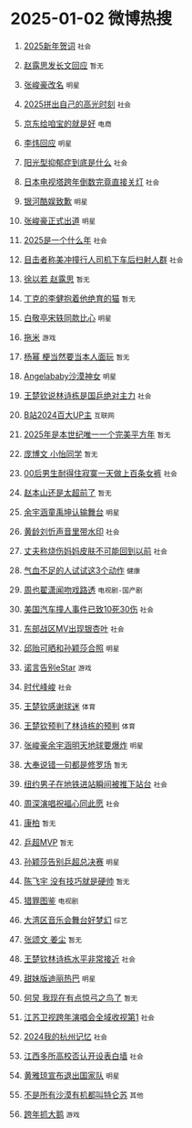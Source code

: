 # 2025-01-02 微博热搜 
1. [2025新年贺词](https://m.weibo.cn/search?containerid=100103type%3D1%26t%3D10%26q%3D%232025%E6%96%B0%E5%B9%B4%E8%B4%BA%E8%AF%8D%23&stream_entry_id=51&isnewpage=1&extparam=seat%3D1%26dgr%3D0%26pos%3D0%26cate%3D10103%26filter_type%3Drealtimehot%26stream_entry_id%3D51%26c_type%3D51%26q%3D%25232025%25E6%2596%25B0%25E5%25B9%25B4%25E8%25B4%25BA%25E8%25AF%258D%2523%26display_time%3D1735748684%26pre_seqid%3D1735748684882950277938) `社会` 

2. [赵露思发长文回应](https://m.weibo.cn/search?containerid=100103type%3D1%26t%3D10%26q%3D%E8%B5%B5%E9%9C%B2%E6%80%9D%E5%8F%91%E9%95%BF%E6%96%87%E5%9B%9E%E5%BA%94&stream_entry_id=31&isnewpage=1&extparam=seat%3D1%26dgr%3D0%26realpos%3D1%26filter_type%3Drealtimehot%26c_type%3D31%26cate%3D5001%26lcate%3D5001%26flag%3D16%26pos%3D0%26stream_entry_id%3D31%26band_rank%3D1%26q%3D%25E8%25B5%25B5%25E9%259C%25B2%25E6%2580%259D%25E5%258F%2591%25E9%2595%25BF%25E6%2596%2587%25E5%259B%259E%25E5%25BA%2594%26display_time%3D1735748684%26pre_seqid%3D1735748684882950277938) `暂无` 

3. [张峻豪改名](https://m.weibo.cn/search?containerid=100103type%3D1%26t%3D10%26q%3D%23%E5%BC%A0%E5%B3%BB%E8%B1%AA%E6%94%B9%E5%90%8D%23&stream_entry_id=31&isnewpage=1&extparam=seat%3D1%26dgr%3D0%26realpos%3D2%26filter_type%3Drealtimehot%26c_type%3D31%26cate%3D5001%26lcate%3D5001%26flag%3D1%26pos%3D1%26stream_entry_id%3D31%26band_rank%3D2%26q%3D%2523%25E5%25BC%25A0%25E5%25B3%25BB%25E8%25B1%25AA%25E6%2594%25B9%25E5%2590%258D%2523%26display_time%3D1735748684%26pre_seqid%3D1735748684882950277938) `明星` 

4. [2025拼出自己的高光时刻](https://m.weibo.cn/search?containerid=100103type%3D1%26t%3D10%26q%3D%232025%E6%8B%BC%E5%87%BA%E8%87%AA%E5%B7%B1%E7%9A%84%E9%AB%98%E5%85%89%E6%97%B6%E5%88%BB%23&stream_entry_id=31&isnewpage=1&extparam=seat%3D1%26dgr%3D0%26realpos%3D3%26filter_type%3Drealtimehot%26c_type%3D31%26cate%3D5001%26lcate%3D5001%26flag%3D0%26pos%3D2%26stream_entry_id%3D31%26band_rank%3D3%26q%3D%25232025%25E6%258B%25BC%25E5%2587%25BA%25E8%2587%25AA%25E5%25B7%25B1%25E7%259A%2584%25E9%25AB%2598%25E5%2585%2589%25E6%2597%25B6%25E5%2588%25BB%2523%26display_time%3D1735748684%26pre_seqid%3D1735748684882950277938) `社会` 

5. [京东给咱宝的就是好](https://m.weibo.cn/search?containerid=100103type%3D1%26t%3D10%26q%3D%23%E4%BA%AC%E4%B8%9C%E7%BB%99%E5%92%B1%E5%AE%9D%E7%9A%84%E5%B0%B1%E6%98%AF%E5%A5%BD%23&stream_entry_id=31&isnewpage=1&extparam=seat%3D1%26band_rank%3D4%26filter_type%3Drealtimehot%26c_type%3D31%26is_ad_pos%3D1%26lcate%3D5001%26cate%3D5001%26topic_ad%3D1%26adid%3D271435%26pos%3D3%26stream_entry_id%3D31%26dgr%3D0%26q%3D%2523%25E4%25BA%25AC%25E4%25B8%259C%25E7%25BB%2599%25E5%2592%25B1%25E5%25AE%259D%25E7%259A%2584%25E5%25B0%25B1%25E6%2598%25AF%25E5%25A5%25BD%2523%26display_time%3D1735748684%26pre_seqid%3D1735748684882950277938) `电商` 

6. [李炜回应](https://m.weibo.cn/search?containerid=100103type%3D1%26t%3D10%26q%3D%23%E6%9D%8E%E7%82%9C%E5%9B%9E%E5%BA%94%23&stream_entry_id=31&isnewpage=1&extparam=seat%3D1%26dgr%3D0%26realpos%3D4%26filter_type%3Drealtimehot%26c_type%3D31%26cate%3D5001%26lcate%3D5001%26flag%3D1%26pos%3D4%26stream_entry_id%3D31%26band_rank%3D4%26q%3D%2523%25E6%259D%258E%25E7%2582%259C%25E5%259B%259E%25E5%25BA%2594%2523%26display_time%3D1735748684%26pre_seqid%3D1735748684882950277938) `明星` 

7. [阳光型抑郁症到底是什么](https://m.weibo.cn/search?containerid=100103type%3D1%26t%3D10%26q%3D%23%E9%98%B3%E5%85%89%E5%9E%8B%E6%8A%91%E9%83%81%E7%97%87%E5%88%B0%E5%BA%95%E6%98%AF%E4%BB%80%E4%B9%88%23&stream_entry_id=31&isnewpage=1&extparam=seat%3D1%26dgr%3D0%26realpos%3D5%26filter_type%3Drealtimehot%26c_type%3D31%26cate%3D5001%26lcate%3D5001%26flag%3D1%26pos%3D5%26stream_entry_id%3D31%26band_rank%3D5%26q%3D%2523%25E9%2598%25B3%25E5%2585%2589%25E5%259E%258B%25E6%258A%2591%25E9%2583%2581%25E7%2597%2587%25E5%2588%25B0%25E5%25BA%2595%25E6%2598%25AF%25E4%25BB%2580%25E4%25B9%2588%2523%26display_time%3D1735748684%26pre_seqid%3D1735748684882950277938) `社会` 

8. [日本电视塔跨年倒数完竟直接关灯](https://m.weibo.cn/search?containerid=100103type%3D1%26t%3D10%26q%3D%23%E6%97%A5%E6%9C%AC%E7%94%B5%E8%A7%86%E5%A1%94%E8%B7%A8%E5%B9%B4%E5%80%92%E6%95%B0%E5%AE%8C%E7%AB%9F%E7%9B%B4%E6%8E%A5%E5%85%B3%E7%81%AF%23&stream_entry_id=31&isnewpage=1&extparam=seat%3D1%26dgr%3D0%26realpos%3D6%26filter_type%3Drealtimehot%26c_type%3D31%26cate%3D5001%26lcate%3D5001%26flag%3D0%26pos%3D6%26stream_entry_id%3D31%26band_rank%3D6%26q%3D%2523%25E6%2597%25A5%25E6%259C%25AC%25E7%2594%25B5%25E8%25A7%2586%25E5%25A1%2594%25E8%25B7%25A8%25E5%25B9%25B4%25E5%2580%2592%25E6%2595%25B0%25E5%25AE%258C%25E7%25AB%259F%25E7%259B%25B4%25E6%258E%25A5%25E5%2585%25B3%25E7%2581%25AF%2523%26display_time%3D1735748684%26pre_seqid%3D1735748684882950277938) `社会` 

9. [银河酷娱致歉](https://m.weibo.cn/search?containerid=100103type%3D1%26t%3D10%26q%3D%23%E9%93%B6%E6%B2%B3%E9%85%B7%E5%A8%B1%E8%87%B4%E6%AD%89%23&stream_entry_id=31&isnewpage=1&extparam=seat%3D1%26dgr%3D0%26realpos%3D7%26filter_type%3Drealtimehot%26c_type%3D31%26cate%3D5001%26lcate%3D5001%26flag%3D16%26pos%3D7%26stream_entry_id%3D31%26band_rank%3D7%26q%3D%2523%25E9%2593%25B6%25E6%25B2%25B3%25E9%2585%25B7%25E5%25A8%25B1%25E8%2587%25B4%25E6%25AD%2589%2523%26display_time%3D1735748684%26pre_seqid%3D1735748684882950277938) `明星` 

10. [张峻豪正式出道](https://m.weibo.cn/search?containerid=100103type%3D1%26t%3D10%26q%3D%23%E5%BC%A0%E5%B3%BB%E8%B1%AA%E6%AD%A3%E5%BC%8F%E5%87%BA%E9%81%93%23&stream_entry_id=31&isnewpage=1&extparam=seat%3D1%26dgr%3D0%26realpos%3D8%26filter_type%3Drealtimehot%26c_type%3D31%26cate%3D5001%26lcate%3D5001%26flag%3D2%26pos%3D8%26stream_entry_id%3D31%26band_rank%3D8%26q%3D%2523%25E5%25BC%25A0%25E5%25B3%25BB%25E8%25B1%25AA%25E6%25AD%25A3%25E5%25BC%258F%25E5%2587%25BA%25E9%2581%2593%2523%26display_time%3D1735748684%26pre_seqid%3D1735748684882950277938) `明星` 

11. [2025是一个什么年](https://m.weibo.cn/search?containerid=100103type%3D1%26t%3D10%26q%3D%232025%E6%98%AF%E4%B8%80%E4%B8%AA%E4%BB%80%E4%B9%88%E5%B9%B4%23&stream_entry_id=31&isnewpage=1&extparam=seat%3D1%26dgr%3D0%26realpos%3D9%26filter_type%3Drealtimehot%26c_type%3D31%26cate%3D5001%26lcate%3D5001%26flag%3D0%26pos%3D9%26stream_entry_id%3D31%26band_rank%3D9%26q%3D%25232025%25E6%2598%25AF%25E4%25B8%2580%25E4%25B8%25AA%25E4%25BB%2580%25E4%25B9%2588%25E5%25B9%25B4%2523%26display_time%3D1735748684%26pre_seqid%3D1735748684882950277938) `社会` 

12. [目击者称美冲撞行人司机下车后扫射人群](https://m.weibo.cn/search?containerid=100103type%3D1%26t%3D10%26q%3D%23%E7%9B%AE%E5%87%BB%E8%80%85%E7%A7%B0%E7%BE%8E%E5%86%B2%E6%92%9E%E8%A1%8C%E4%BA%BA%E5%8F%B8%E6%9C%BA%E4%B8%8B%E8%BD%A6%E5%90%8E%E6%89%AB%E5%B0%84%E4%BA%BA%E7%BE%A4%23&stream_entry_id=31&isnewpage=1&extparam=seat%3D1%26dgr%3D0%26realpos%3D10%26filter_type%3Drealtimehot%26c_type%3D31%26cate%3D5001%26lcate%3D5001%26flag%3D1%26pos%3D10%26stream_entry_id%3D31%26band_rank%3D10%26q%3D%2523%25E7%259B%25AE%25E5%2587%25BB%25E8%2580%2585%25E7%25A7%25B0%25E7%25BE%258E%25E5%2586%25B2%25E6%2592%259E%25E8%25A1%258C%25E4%25BA%25BA%25E5%258F%25B8%25E6%259C%25BA%25E4%25B8%258B%25E8%25BD%25A6%25E5%2590%258E%25E6%2589%25AB%25E5%25B0%2584%25E4%25BA%25BA%25E7%25BE%25A4%2523%26display_time%3D1735748684%26pre_seqid%3D1735748684882950277938) `社会` 

13. [徐以若 赵露思](https://m.weibo.cn/search?containerid=100103type%3D1%26t%3D10%26q%3D%E5%BE%90%E4%BB%A5%E8%8B%A5+%E8%B5%B5%E9%9C%B2%E6%80%9D&stream_entry_id=31&isnewpage=1&extparam=seat%3D1%26dgr%3D0%26realpos%3D11%26filter_type%3Drealtimehot%26c_type%3D31%26cate%3D5001%26lcate%3D5001%26flag%3D1%26pos%3D11%26stream_entry_id%3D31%26band_rank%3D11%26q%3D%25E5%25BE%2590%25E4%25BB%25A5%25E8%258B%25A5%2520%25E8%25B5%25B5%25E9%259C%25B2%25E6%2580%259D%26display_time%3D1735748684%26pre_seqid%3D1735748684882950277938) `暂无` 

14. [丁克的李健抱着他绝育的猫](https://m.weibo.cn/search?containerid=100103type%3D1%26t%3D10%26q%3D%E4%B8%81%E5%85%8B%E7%9A%84%E6%9D%8E%E5%81%A5%E6%8A%B1%E7%9D%80%E4%BB%96%E7%BB%9D%E8%82%B2%E7%9A%84%E7%8C%AB&stream_entry_id=31&isnewpage=1&extparam=seat%3D1%26dgr%3D0%26realpos%3D12%26filter_type%3Drealtimehot%26c_type%3D31%26cate%3D5001%26lcate%3D5001%26flag%3D1%26pos%3D12%26stream_entry_id%3D31%26band_rank%3D12%26q%3D%25E4%25B8%2581%25E5%2585%258B%25E7%259A%2584%25E6%259D%258E%25E5%2581%25A5%25E6%258A%25B1%25E7%259D%2580%25E4%25BB%2596%25E7%25BB%259D%25E8%2582%25B2%25E7%259A%2584%25E7%258C%25AB%26display_time%3D1735748684%26pre_seqid%3D1735748684882950277938) `暂无` 

15. [白敬亭宋轶同款比心](https://m.weibo.cn/search?containerid=100103type%3D1%26t%3D10%26q%3D%23%E7%99%BD%E6%95%AC%E4%BA%AD%E5%AE%8B%E8%BD%B6%E5%90%8C%E6%AC%BE%E6%AF%94%E5%BF%83%23&stream_entry_id=31&isnewpage=1&extparam=seat%3D1%26dgr%3D0%26realpos%3D13%26filter_type%3Drealtimehot%26c_type%3D31%26cate%3D5001%26lcate%3D5001%26flag%3D0%26pos%3D13%26stream_entry_id%3D31%26band_rank%3D13%26q%3D%2523%25E7%2599%25BD%25E6%2595%25AC%25E4%25BA%25AD%25E5%25AE%258B%25E8%25BD%25B6%25E5%2590%258C%25E6%25AC%25BE%25E6%25AF%2594%25E5%25BF%2583%2523%26display_time%3D1735748684%26pre_seqid%3D1735748684882950277938) `明星` 

16. [拖米](https://m.weibo.cn/search?containerid=100103type%3D1%26t%3D10%26q%3D%E6%8B%96%E7%B1%B3&stream_entry_id=31&isnewpage=1&extparam=seat%3D1%26dgr%3D0%26realpos%3D14%26filter_type%3Drealtimehot%26c_type%3D31%26cate%3D5001%26lcate%3D5001%26flag%3D1%26pos%3D14%26stream_entry_id%3D31%26band_rank%3D14%26q%3D%25E6%258B%2596%25E7%25B1%25B3%26display_time%3D1735748684%26pre_seqid%3D1735748684882950277938) `游戏` 

17. [杨幂 梗当然要当本人面玩](https://m.weibo.cn/search?containerid=100103type%3D1%26t%3D10%26q%3D%E6%9D%A8%E5%B9%82+%E6%A2%97%E5%BD%93%E7%84%B6%E8%A6%81%E5%BD%93%E6%9C%AC%E4%BA%BA%E9%9D%A2%E7%8E%A9&stream_entry_id=31&isnewpage=1&extparam=seat%3D1%26dgr%3D0%26realpos%3D15%26filter_type%3Drealtimehot%26c_type%3D31%26cate%3D5001%26lcate%3D5001%26flag%3D0%26pos%3D15%26stream_entry_id%3D31%26band_rank%3D15%26q%3D%25E6%259D%25A8%25E5%25B9%2582%2520%25E6%25A2%2597%25E5%25BD%2593%25E7%2584%25B6%25E8%25A6%2581%25E5%25BD%2593%25E6%259C%25AC%25E4%25BA%25BA%25E9%259D%25A2%25E7%258E%25A9%26display_time%3D1735748684%26pre_seqid%3D1735748684882950277938) `暂无` 

18. [Angelababy沙漠神女](https://m.weibo.cn/search?containerid=100103type%3D1%26t%3D10%26q%3D%23Angelababy%E6%B2%99%E6%BC%A0%E7%A5%9E%E5%A5%B3%23&stream_entry_id=31&isnewpage=1&extparam=seat%3D1%26dgr%3D0%26realpos%3D16%26filter_type%3Drealtimehot%26c_type%3D31%26cate%3D5001%26lcate%3D5001%26flag%3D0%26pos%3D16%26stream_entry_id%3D31%26band_rank%3D16%26q%3D%2523Angelababy%25E6%25B2%2599%25E6%25BC%25A0%25E7%25A5%259E%25E5%25A5%25B3%2523%26display_time%3D1735748684%26pre_seqid%3D1735748684882950277938) `明星` 

19. [王楚钦说林诗栋是国乒绝对主力](https://m.weibo.cn/search?containerid=100103type%3D1%26t%3D10%26q%3D%23%E7%8E%8B%E6%A5%9A%E9%92%A6%E8%AF%B4%E6%9E%97%E8%AF%97%E6%A0%8B%E6%98%AF%E5%9B%BD%E4%B9%92%E7%BB%9D%E5%AF%B9%E4%B8%BB%E5%8A%9B%23&stream_entry_id=31&isnewpage=1&extparam=seat%3D1%26dgr%3D0%26realpos%3D17%26filter_type%3Drealtimehot%26c_type%3D31%26cate%3D5001%26lcate%3D5001%26flag%3D1%26pos%3D17%26stream_entry_id%3D31%26band_rank%3D17%26q%3D%2523%25E7%258E%258B%25E6%25A5%259A%25E9%2592%25A6%25E8%25AF%25B4%25E6%259E%2597%25E8%25AF%2597%25E6%25A0%258B%25E6%2598%25AF%25E5%259B%25BD%25E4%25B9%2592%25E7%25BB%259D%25E5%25AF%25B9%25E4%25B8%25BB%25E5%258A%259B%2523%26display_time%3D1735748684%26pre_seqid%3D1735748684882950277938) `社会` 

20. [B站2024百大UP主](https://m.weibo.cn/search?containerid=100103type%3D1%26t%3D10%26q%3D%23B%E7%AB%992024%E7%99%BE%E5%A4%A7UP%E4%B8%BB%23&stream_entry_id=31&isnewpage=1&extparam=seat%3D1%26dgr%3D0%26realpos%3D18%26filter_type%3Drealtimehot%26c_type%3D31%26cate%3D5001%26lcate%3D5001%26flag%3D0%26pos%3D18%26stream_entry_id%3D31%26band_rank%3D18%26q%3D%2523B%25E7%25AB%25992024%25E7%2599%25BE%25E5%25A4%25A7UP%25E4%25B8%25BB%2523%26display_time%3D1735748684%26pre_seqid%3D1735748684882950277938) `互联网` 

21. [2025年是本世纪唯一一个完美平方年](https://m.weibo.cn/search?containerid=100103type%3D1%26t%3D10%26q%3D2025%E5%B9%B4%E6%98%AF%E6%9C%AC%E4%B8%96%E7%BA%AA%E5%94%AF%E4%B8%80%E4%B8%80%E4%B8%AA%E5%AE%8C%E7%BE%8E%E5%B9%B3%E6%96%B9%E5%B9%B4&stream_entry_id=31&isnewpage=1&extparam=seat%3D1%26dgr%3D0%26realpos%3D19%26filter_type%3Drealtimehot%26c_type%3D31%26cate%3D5001%26lcate%3D5001%26flag%3D0%26pos%3D19%26stream_entry_id%3D31%26band_rank%3D19%26q%3D2025%25E5%25B9%25B4%25E6%2598%25AF%25E6%259C%25AC%25E4%25B8%2596%25E7%25BA%25AA%25E5%2594%25AF%25E4%25B8%2580%25E4%25B8%2580%25E4%25B8%25AA%25E5%25AE%258C%25E7%25BE%258E%25E5%25B9%25B3%25E6%2596%25B9%25E5%25B9%25B4%26display_time%3D1735748684%26pre_seqid%3D1735748684882950277938) `暂无` 

22. [庞博文 小怡同学](https://m.weibo.cn/search?containerid=100103type%3D1%26t%3D10%26q%3D%E5%BA%9E%E5%8D%9A%E6%96%87+%E5%B0%8F%E6%80%A1%E5%90%8C%E5%AD%A6&stream_entry_id=31&isnewpage=1&extparam=seat%3D1%26dgr%3D0%26realpos%3D20%26filter_type%3Drealtimehot%26c_type%3D31%26cate%3D5001%26lcate%3D5001%26flag%3D0%26pos%3D20%26stream_entry_id%3D31%26band_rank%3D20%26q%3D%25E5%25BA%259E%25E5%258D%259A%25E6%2596%2587%2520%25E5%25B0%258F%25E6%2580%25A1%25E5%2590%258C%25E5%25AD%25A6%26display_time%3D1735748684%26pre_seqid%3D1735748684882950277938) `暂无` 

23. [00后男生耐得住寂寞一天做上百条女裤](https://m.weibo.cn/search?containerid=100103type%3D1%26t%3D10%26q%3D%2300%E5%90%8E%E7%94%B7%E7%94%9F%E8%80%90%E5%BE%97%E4%BD%8F%E5%AF%82%E5%AF%9E%E4%B8%80%E5%A4%A9%E5%81%9A%E4%B8%8A%E7%99%BE%E6%9D%A1%E5%A5%B3%E8%A3%A4%23&stream_entry_id=31&isnewpage=1&extparam=seat%3D1%26dgr%3D0%26realpos%3D21%26filter_type%3Drealtimehot%26c_type%3D31%26cate%3D5001%26lcate%3D5001%26flag%3D0%26pos%3D21%26stream_entry_id%3D31%26band_rank%3D21%26q%3D%252300%25E5%2590%258E%25E7%2594%25B7%25E7%2594%259F%25E8%2580%2590%25E5%25BE%2597%25E4%25BD%258F%25E5%25AF%2582%25E5%25AF%259E%25E4%25B8%2580%25E5%25A4%25A9%25E5%2581%259A%25E4%25B8%258A%25E7%2599%25BE%25E6%259D%25A1%25E5%25A5%25B3%25E8%25A3%25A4%2523%26display_time%3D1735748684%26pre_seqid%3D1735748684882950277938) `社会` 

24. [赵本山还是太超前了](https://m.weibo.cn/search?containerid=100103type%3D1%26t%3D10%26q%3D%E8%B5%B5%E6%9C%AC%E5%B1%B1%E8%BF%98%E6%98%AF%E5%A4%AA%E8%B6%85%E5%89%8D%E4%BA%86&stream_entry_id=31&isnewpage=1&extparam=seat%3D1%26dgr%3D0%26realpos%3D22%26filter_type%3Drealtimehot%26c_type%3D31%26cate%3D5001%26lcate%3D5001%26flag%3D0%26pos%3D22%26stream_entry_id%3D31%26band_rank%3D22%26q%3D%25E8%25B5%25B5%25E6%259C%25AC%25E5%25B1%25B1%25E8%25BF%2598%25E6%2598%25AF%25E5%25A4%25AA%25E8%25B6%2585%25E5%2589%258D%25E4%25BA%2586%26display_time%3D1735748684%26pre_seqid%3D1735748684882950277938) `暂无` 

25. [余宇涵童禹坤认输舞台](https://m.weibo.cn/search?containerid=100103type%3D1%26t%3D10%26q%3D%23%E4%BD%99%E5%AE%87%E6%B6%B5%E7%AB%A5%E7%A6%B9%E5%9D%A4%E8%AE%A4%E8%BE%93%E8%88%9E%E5%8F%B0%23&stream_entry_id=31&isnewpage=1&extparam=seat%3D1%26dgr%3D0%26realpos%3D23%26filter_type%3Drealtimehot%26c_type%3D31%26cate%3D5001%26lcate%3D5001%26flag%3D1%26pos%3D23%26stream_entry_id%3D31%26band_rank%3D23%26q%3D%2523%25E4%25BD%2599%25E5%25AE%2587%25E6%25B6%25B5%25E7%25AB%25A5%25E7%25A6%25B9%25E5%259D%25A4%25E8%25AE%25A4%25E8%25BE%2593%25E8%2588%259E%25E5%258F%25B0%2523%26display_time%3D1735748684%26pre_seqid%3D1735748684882950277938) `明星` 

26. [黄龄刘忻声音里带水印](https://m.weibo.cn/search?containerid=100103type%3D1%26t%3D10%26q%3D%23%E9%BB%84%E9%BE%84%E5%88%98%E5%BF%BB%E5%A3%B0%E9%9F%B3%E9%87%8C%E5%B8%A6%E6%B0%B4%E5%8D%B0%23&stream_entry_id=31&isnewpage=1&extparam=seat%3D1%26dgr%3D0%26realpos%3D24%26filter_type%3Drealtimehot%26c_type%3D31%26cate%3D5001%26lcate%3D5001%26flag%3D1%26pos%3D24%26stream_entry_id%3D31%26band_rank%3D24%26q%3D%2523%25E9%25BB%2584%25E9%25BE%2584%25E5%2588%2598%25E5%25BF%25BB%25E5%25A3%25B0%25E9%259F%25B3%25E9%2587%258C%25E5%25B8%25A6%25E6%25B0%25B4%25E5%258D%25B0%2523%26display_time%3D1735748684%26pre_seqid%3D1735748684882950277938) `社会` 

27. [丈夫称烧伤妈妈皮肤不可能回到以前](https://m.weibo.cn/search?containerid=100103type%3D1%26t%3D10%26q%3D%23%E4%B8%88%E5%A4%AB%E7%A7%B0%E7%83%A7%E4%BC%A4%E5%A6%88%E5%A6%88%E7%9A%AE%E8%82%A4%E4%B8%8D%E5%8F%AF%E8%83%BD%E5%9B%9E%E5%88%B0%E4%BB%A5%E5%89%8D%23&stream_entry_id=31&isnewpage=1&extparam=seat%3D1%26dgr%3D0%26realpos%3D25%26filter_type%3Drealtimehot%26c_type%3D31%26cate%3D5001%26lcate%3D5001%26flag%3D1%26pos%3D25%26stream_entry_id%3D31%26band_rank%3D25%26q%3D%2523%25E4%25B8%2588%25E5%25A4%25AB%25E7%25A7%25B0%25E7%2583%25A7%25E4%25BC%25A4%25E5%25A6%2588%25E5%25A6%2588%25E7%259A%25AE%25E8%2582%25A4%25E4%25B8%258D%25E5%258F%25AF%25E8%2583%25BD%25E5%259B%259E%25E5%2588%25B0%25E4%25BB%25A5%25E5%2589%258D%2523%26display_time%3D1735748684%26pre_seqid%3D1735748684882950277938) `社会` 

28. [气血不足的人试试这3个动作](https://m.weibo.cn/search?containerid=100103type%3D1%26t%3D10%26q%3D%23%E6%B0%94%E8%A1%80%E4%B8%8D%E8%B6%B3%E7%9A%84%E4%BA%BA%E8%AF%95%E8%AF%95%E8%BF%993%E4%B8%AA%E5%8A%A8%E4%BD%9C%23&stream_entry_id=31&isnewpage=1&extparam=seat%3D1%26dgr%3D0%26realpos%3D26%26filter_type%3Drealtimehot%26c_type%3D31%26cate%3D5001%26lcate%3D5001%26flag%3D0%26pos%3D26%26stream_entry_id%3D31%26band_rank%3D26%26q%3D%2523%25E6%25B0%2594%25E8%25A1%2580%25E4%25B8%258D%25E8%25B6%25B3%25E7%259A%2584%25E4%25BA%25BA%25E8%25AF%2595%25E8%25AF%2595%25E8%25BF%25993%25E4%25B8%25AA%25E5%258A%25A8%25E4%25BD%259C%2523%26display_time%3D1735748684%26pre_seqid%3D1735748684882950277938) `健康` 

29. [周也翟潇闻吻戏路透](https://m.weibo.cn/search?containerid=100103type%3D1%26t%3D10%26q%3D%E5%91%A8%E4%B9%9F%E7%BF%9F%E6%BD%87%E9%97%BB%E5%90%BB%E6%88%8F%E8%B7%AF%E9%80%8F&stream_entry_id=31&isnewpage=1&extparam=seat%3D1%26dgr%3D0%26realpos%3D27%26filter_type%3Drealtimehot%26c_type%3D31%26cate%3D5001%26lcate%3D5001%26flag%3D0%26pos%3D27%26stream_entry_id%3D31%26band_rank%3D27%26q%3D%25E5%2591%25A8%25E4%25B9%259F%25E7%25BF%259F%25E6%25BD%2587%25E9%2597%25BB%25E5%2590%25BB%25E6%2588%258F%25E8%25B7%25AF%25E9%2580%258F%26display_time%3D1735748684%26pre_seqid%3D1735748684882950277938) `电视剧-国产剧` 

30. [美国汽车撞人事件已致10死30伤](https://m.weibo.cn/search?containerid=100103type%3D1%26t%3D10%26q%3D%23%E7%BE%8E%E5%9B%BD%E6%B1%BD%E8%BD%A6%E6%92%9E%E4%BA%BA%E4%BA%8B%E4%BB%B6%E5%B7%B2%E8%87%B410%E6%AD%BB30%E4%BC%A4%23&stream_entry_id=31&isnewpage=1&extparam=seat%3D1%26dgr%3D0%26realpos%3D28%26filter_type%3Drealtimehot%26c_type%3D31%26cate%3D5001%26lcate%3D5001%26flag%3D0%26pos%3D28%26stream_entry_id%3D31%26band_rank%3D28%26q%3D%2523%25E7%25BE%258E%25E5%259B%25BD%25E6%25B1%25BD%25E8%25BD%25A6%25E6%2592%259E%25E4%25BA%25BA%25E4%25BA%258B%25E4%25BB%25B6%25E5%25B7%25B2%25E8%2587%25B410%25E6%25AD%25BB30%25E4%25BC%25A4%2523%26display_time%3D1735748684%26pre_seqid%3D1735748684882950277938) `社会` 

31. [东部战区MV出现银杏叶](https://m.weibo.cn/search?containerid=100103type%3D1%26t%3D10%26q%3D%23%E4%B8%9C%E9%83%A8%E6%88%98%E5%8C%BAMV%E5%87%BA%E7%8E%B0%E9%93%B6%E6%9D%8F%E5%8F%B6%23&stream_entry_id=31&isnewpage=1&extparam=seat%3D1%26dgr%3D0%26realpos%3D29%26filter_type%3Drealtimehot%26c_type%3D31%26cate%3D5001%26lcate%3D5001%26flag%3D0%26pos%3D29%26stream_entry_id%3D31%26band_rank%3D29%26q%3D%2523%25E4%25B8%259C%25E9%2583%25A8%25E6%2588%2598%25E5%258C%25BAMV%25E5%2587%25BA%25E7%258E%25B0%25E9%2593%25B6%25E6%259D%258F%25E5%258F%25B6%2523%26display_time%3D1735748684%26pre_seqid%3D1735748684882950277938) `社会` 

32. [邱贻可晒和孙颖莎合照](https://m.weibo.cn/search?containerid=100103type%3D1%26t%3D10%26q%3D%23%E9%82%B1%E8%B4%BB%E5%8F%AF%E6%99%92%E5%92%8C%E5%AD%99%E9%A2%96%E8%8E%8E%E5%90%88%E7%85%A7%23&stream_entry_id=31&isnewpage=1&extparam=seat%3D1%26dgr%3D0%26realpos%3D30%26filter_type%3Drealtimehot%26c_type%3D31%26cate%3D5001%26lcate%3D5001%26flag%3D1%26pos%3D30%26stream_entry_id%3D31%26band_rank%3D30%26q%3D%2523%25E9%2582%25B1%25E8%25B4%25BB%25E5%258F%25AF%25E6%2599%2592%25E5%2592%258C%25E5%25AD%2599%25E9%25A2%2596%25E8%258E%258E%25E5%2590%2588%25E7%2585%25A7%2523%26display_time%3D1735748684%26pre_seqid%3D1735748684882950277938) `明星` 

33. [诺言告别eStar](https://m.weibo.cn/search?containerid=100103type%3D1%26t%3D10%26q%3D%23%E8%AF%BA%E8%A8%80%E5%91%8A%E5%88%ABeStar%23&stream_entry_id=31&isnewpage=1&extparam=seat%3D1%26dgr%3D0%26realpos%3D31%26filter_type%3Drealtimehot%26c_type%3D31%26cate%3D5001%26lcate%3D5001%26flag%3D1%26pos%3D31%26stream_entry_id%3D31%26band_rank%3D31%26q%3D%2523%25E8%25AF%25BA%25E8%25A8%2580%25E5%2591%258A%25E5%2588%25ABeStar%2523%26display_time%3D1735748684%26pre_seqid%3D1735748684882950277938) `游戏` 

34. [时代峰峻](https://m.weibo.cn/search?containerid=100103type%3D1%26t%3D10%26q%3D%E6%97%B6%E4%BB%A3%E5%B3%B0%E5%B3%BB&stream_entry_id=31&isnewpage=1&extparam=seat%3D1%26dgr%3D0%26realpos%3D32%26filter_type%3Drealtimehot%26c_type%3D31%26cate%3D5001%26lcate%3D5001%26flag%3D0%26pos%3D32%26stream_entry_id%3D31%26band_rank%3D32%26q%3D%25E6%2597%25B6%25E4%25BB%25A3%25E5%25B3%25B0%25E5%25B3%25BB%26display_time%3D1735748684%26pre_seqid%3D1735748684882950277938) `社会` 

35. [王楚钦感谢球迷](https://m.weibo.cn/search?containerid=100103type%3D1%26t%3D10%26q%3D%E7%8E%8B%E6%A5%9A%E9%92%A6%E6%84%9F%E8%B0%A2%E7%90%83%E8%BF%B7&stream_entry_id=31&isnewpage=1&extparam=seat%3D1%26dgr%3D0%26realpos%3D33%26filter_type%3Drealtimehot%26c_type%3D31%26cate%3D5001%26lcate%3D5001%26flag%3D0%26pos%3D33%26stream_entry_id%3D31%26band_rank%3D33%26q%3D%25E7%258E%258B%25E6%25A5%259A%25E9%2592%25A6%25E6%2584%259F%25E8%25B0%25A2%25E7%2590%2583%25E8%25BF%25B7%26display_time%3D1735748684%26pre_seqid%3D1735748684882950277938) `体育` 

36. [王楚钦预判了林诗栋的预判](https://m.weibo.cn/search?containerid=100103type%3D1%26t%3D10%26q%3D%23%E7%8E%8B%E6%A5%9A%E9%92%A6%E9%A2%84%E5%88%A4%E4%BA%86%E6%9E%97%E8%AF%97%E6%A0%8B%E7%9A%84%E9%A2%84%E5%88%A4%23&stream_entry_id=31&isnewpage=1&extparam=seat%3D1%26dgr%3D0%26realpos%3D34%26filter_type%3Drealtimehot%26c_type%3D31%26cate%3D5001%26lcate%3D5001%26flag%3D1%26pos%3D34%26stream_entry_id%3D31%26band_rank%3D34%26q%3D%2523%25E7%258E%258B%25E6%25A5%259A%25E9%2592%25A6%25E9%25A2%2584%25E5%2588%25A4%25E4%25BA%2586%25E6%259E%2597%25E8%25AF%2597%25E6%25A0%258B%25E7%259A%2584%25E9%25A2%2584%25E5%2588%25A4%2523%26display_time%3D1735748684%26pre_seqid%3D1735748684882950277938) `体育` 

37. [张峻豪余宇涵明天地球要爆炸](https://m.weibo.cn/search?containerid=100103type%3D1%26t%3D10%26q%3D%23%E5%BC%A0%E5%B3%BB%E8%B1%AA%E4%BD%99%E5%AE%87%E6%B6%B5%E6%98%8E%E5%A4%A9%E5%9C%B0%E7%90%83%E8%A6%81%E7%88%86%E7%82%B8%23&stream_entry_id=31&isnewpage=1&extparam=seat%3D1%26dgr%3D0%26realpos%3D35%26filter_type%3Drealtimehot%26c_type%3D31%26cate%3D5001%26lcate%3D5001%26flag%3D0%26pos%3D35%26stream_entry_id%3D31%26band_rank%3D35%26q%3D%2523%25E5%25BC%25A0%25E5%25B3%25BB%25E8%25B1%25AA%25E4%25BD%2599%25E5%25AE%2587%25E6%25B6%25B5%25E6%2598%258E%25E5%25A4%25A9%25E5%259C%25B0%25E7%2590%2583%25E8%25A6%2581%25E7%2588%2586%25E7%2582%25B8%2523%26display_time%3D1735748684%26pre_seqid%3D1735748684882950277938) `明星` 

38. [大奉说错一句都是修罗场](https://m.weibo.cn/search?containerid=100103type%3D1%26t%3D10%26q%3D%E5%A4%A7%E5%A5%89%E8%AF%B4%E9%94%99%E4%B8%80%E5%8F%A5%E9%83%BD%E6%98%AF%E4%BF%AE%E7%BD%97%E5%9C%BA&stream_entry_id=31&isnewpage=1&extparam=seat%3D1%26dgr%3D0%26realpos%3D36%26filter_type%3Drealtimehot%26c_type%3D31%26cate%3D5001%26lcate%3D5001%26flag%3D1%26pos%3D36%26stream_entry_id%3D31%26band_rank%3D36%26q%3D%25E5%25A4%25A7%25E5%25A5%2589%25E8%25AF%25B4%25E9%2594%2599%25E4%25B8%2580%25E5%258F%25A5%25E9%2583%25BD%25E6%2598%25AF%25E4%25BF%25AE%25E7%25BD%2597%25E5%259C%25BA%26display_time%3D1735748684%26pre_seqid%3D1735748684882950277938) `暂无` 

39. [纽约男子在地铁进站瞬间被推下站台](https://m.weibo.cn/search?containerid=100103type%3D1%26t%3D10%26q%3D%23%E7%BA%BD%E7%BA%A6%E7%94%B7%E5%AD%90%E5%9C%A8%E5%9C%B0%E9%93%81%E8%BF%9B%E7%AB%99%E7%9E%AC%E9%97%B4%E8%A2%AB%E6%8E%A8%E4%B8%8B%E7%AB%99%E5%8F%B0%23&stream_entry_id=31&isnewpage=1&extparam=seat%3D1%26dgr%3D0%26realpos%3D37%26filter_type%3Drealtimehot%26c_type%3D31%26cate%3D5001%26lcate%3D5001%26flag%3D0%26pos%3D37%26stream_entry_id%3D31%26band_rank%3D37%26q%3D%2523%25E7%25BA%25BD%25E7%25BA%25A6%25E7%2594%25B7%25E5%25AD%2590%25E5%259C%25A8%25E5%259C%25B0%25E9%2593%2581%25E8%25BF%259B%25E7%25AB%2599%25E7%259E%25AC%25E9%2597%25B4%25E8%25A2%25AB%25E6%258E%25A8%25E4%25B8%258B%25E7%25AB%2599%25E5%258F%25B0%2523%26display_time%3D1735748684%26pre_seqid%3D1735748684882950277938) `社会` 

40. [周深演唱祝福心同此愿](https://m.weibo.cn/search?containerid=100103type%3D1%26t%3D10%26q%3D%23%E5%91%A8%E6%B7%B1%E6%BC%94%E5%94%B1%E7%A5%9D%E7%A6%8F%E5%BF%83%E5%90%8C%E6%AD%A4%E6%84%BF%23&stream_entry_id=31&isnewpage=1&extparam=seat%3D1%26dgr%3D0%26realpos%3D38%26filter_type%3Drealtimehot%26c_type%3D31%26cate%3D5001%26lcate%3D5001%26flag%3D1%26pos%3D38%26stream_entry_id%3D31%26band_rank%3D38%26q%3D%2523%25E5%2591%25A8%25E6%25B7%25B1%25E6%25BC%2594%25E5%2594%25B1%25E7%25A5%259D%25E7%25A6%258F%25E5%25BF%2583%25E5%2590%258C%25E6%25AD%25A4%25E6%2584%25BF%2523%26display_time%3D1735748684%26pre_seqid%3D1735748684882950277938) `社会` 

41. [康柏](https://m.weibo.cn/search?containerid=100103type%3D1%26t%3D10%26q%3D%E5%BA%B7%E6%9F%8F&stream_entry_id=31&isnewpage=1&extparam=seat%3D1%26dgr%3D0%26realpos%3D39%26filter_type%3Drealtimehot%26c_type%3D31%26cate%3D5001%26lcate%3D5001%26flag%3D1%26pos%3D39%26stream_entry_id%3D31%26band_rank%3D39%26q%3D%25E5%25BA%25B7%25E6%259F%258F%26display_time%3D1735748684%26pre_seqid%3D1735748684882950277938) `暂无` 

42. [乒超MVP](https://m.weibo.cn/search?containerid=100103type%3D1%26t%3D10%26q%3D%E4%B9%92%E8%B6%85MVP&stream_entry_id=31&isnewpage=1&extparam=seat%3D1%26dgr%3D0%26realpos%3D40%26filter_type%3Drealtimehot%26c_type%3D31%26cate%3D5001%26lcate%3D5001%26flag%3D0%26pos%3D40%26stream_entry_id%3D31%26band_rank%3D40%26q%3D%25E4%25B9%2592%25E8%25B6%2585MVP%26display_time%3D1735748684%26pre_seqid%3D1735748684882950277938) `暂无` 

43. [孙颖莎告别乒超总决赛](https://m.weibo.cn/search?containerid=100103type%3D1%26t%3D10%26q%3D%23%E5%AD%99%E9%A2%96%E8%8E%8E%E5%91%8A%E5%88%AB%E4%B9%92%E8%B6%85%E6%80%BB%E5%86%B3%E8%B5%9B%23&stream_entry_id=31&isnewpage=1&extparam=seat%3D1%26dgr%3D0%26realpos%3D41%26filter_type%3Drealtimehot%26c_type%3D31%26cate%3D5001%26lcate%3D5001%26flag%3D0%26pos%3D41%26stream_entry_id%3D31%26band_rank%3D41%26q%3D%2523%25E5%25AD%2599%25E9%25A2%2596%25E8%258E%258E%25E5%2591%258A%25E5%2588%25AB%25E4%25B9%2592%25E8%25B6%2585%25E6%2580%25BB%25E5%2586%25B3%25E8%25B5%259B%2523%26display_time%3D1735748684%26pre_seqid%3D1735748684882950277938) `明星` 

44. [陈飞宇 没有技巧就是硬帅](https://m.weibo.cn/search?containerid=100103type%3D1%26t%3D10%26q%3D%E9%99%88%E9%A3%9E%E5%AE%87+%E6%B2%A1%E6%9C%89%E6%8A%80%E5%B7%A7%E5%B0%B1%E6%98%AF%E7%A1%AC%E5%B8%85&stream_entry_id=31&isnewpage=1&extparam=seat%3D1%26dgr%3D0%26realpos%3D42%26filter_type%3Drealtimehot%26c_type%3D31%26cate%3D5001%26lcate%3D5001%26flag%3D1%26pos%3D42%26stream_entry_id%3D31%26band_rank%3D42%26q%3D%25E9%2599%2588%25E9%25A3%259E%25E5%25AE%2587%2520%25E6%25B2%25A1%25E6%259C%2589%25E6%258A%2580%25E5%25B7%25A7%25E5%25B0%25B1%25E6%2598%25AF%25E7%25A1%25AC%25E5%25B8%2585%26display_time%3D1735748684%26pre_seqid%3D1735748684882950277938) `暂无` 

45. [猎罪图鉴](https://m.weibo.cn/search?containerid=100103type%3D1%26t%3D10%26q%3D%E7%8C%8E%E7%BD%AA%E5%9B%BE%E9%89%B4&stream_entry_id=31&isnewpage=1&extparam=seat%3D1%26dgr%3D0%26realpos%3D43%26filter_type%3Drealtimehot%26c_type%3D31%26cate%3D5001%26lcate%3D5001%26flag%3D0%26pos%3D43%26stream_entry_id%3D31%26band_rank%3D43%26q%3D%25E7%258C%258E%25E7%25BD%25AA%25E5%259B%25BE%25E9%2589%25B4%26display_time%3D1735748684%26pre_seqid%3D1735748684882950277938) `电视剧` 

46. [大湾区音乐会舞台好梦幻](https://m.weibo.cn/search?containerid=100103type%3D1%26t%3D10%26q%3D%23%E5%A4%A7%E6%B9%BE%E5%8C%BA%E9%9F%B3%E4%B9%90%E4%BC%9A%E8%88%9E%E5%8F%B0%E5%A5%BD%E6%A2%A6%E5%B9%BB%23&stream_entry_id=31&isnewpage=1&extparam=seat%3D1%26dgr%3D0%26realpos%3D44%26filter_type%3Drealtimehot%26c_type%3D31%26cate%3D5001%26lcate%3D5001%26flag%3D0%26pos%3D44%26stream_entry_id%3D31%26band_rank%3D44%26q%3D%2523%25E5%25A4%25A7%25E6%25B9%25BE%25E5%258C%25BA%25E9%259F%25B3%25E4%25B9%2590%25E4%25BC%259A%25E8%2588%259E%25E5%258F%25B0%25E5%25A5%25BD%25E6%25A2%25A6%25E5%25B9%25BB%2523%26display_time%3D1735748684%26pre_seqid%3D1735748684882950277938) `综艺` 

47. [张颂文 姜尘](https://m.weibo.cn/search?containerid=100103type%3D1%26t%3D10%26q%3D%E5%BC%A0%E9%A2%82%E6%96%87+%E5%A7%9C%E5%B0%98&stream_entry_id=31&isnewpage=1&extparam=seat%3D1%26dgr%3D0%26realpos%3D45%26filter_type%3Drealtimehot%26c_type%3D31%26cate%3D5001%26lcate%3D5001%26flag%3D0%26pos%3D45%26stream_entry_id%3D31%26band_rank%3D45%26q%3D%25E5%25BC%25A0%25E9%25A2%2582%25E6%2596%2587%2520%25E5%25A7%259C%25E5%25B0%2598%26display_time%3D1735748684%26pre_seqid%3D1735748684882950277938) `暂无` 

48. [王楚钦林诗栋水平非常接近](https://m.weibo.cn/search?containerid=100103type%3D1%26t%3D10%26q%3D%23%E7%8E%8B%E6%A5%9A%E9%92%A6%E6%9E%97%E8%AF%97%E6%A0%8B%E6%B0%B4%E5%B9%B3%E9%9D%9E%E5%B8%B8%E6%8E%A5%E8%BF%91%23&stream_entry_id=31&isnewpage=1&extparam=seat%3D1%26dgr%3D0%26realpos%3D46%26filter_type%3Drealtimehot%26c_type%3D31%26cate%3D5001%26lcate%3D5001%26flag%3D1%26pos%3D46%26stream_entry_id%3D31%26band_rank%3D46%26q%3D%2523%25E7%258E%258B%25E6%25A5%259A%25E9%2592%25A6%25E6%259E%2597%25E8%25AF%2597%25E6%25A0%258B%25E6%25B0%25B4%25E5%25B9%25B3%25E9%259D%259E%25E5%25B8%25B8%25E6%258E%25A5%25E8%25BF%2591%2523%26display_time%3D1735748684%26pre_seqid%3D1735748684882950277938) `社会` 

49. [甜妹版迪丽热巴](https://m.weibo.cn/search?containerid=100103type%3D1%26t%3D10%26q%3D%23%E7%94%9C%E5%A6%B9%E7%89%88%E8%BF%AA%E4%B8%BD%E7%83%AD%E5%B7%B4%23&stream_entry_id=31&isnewpage=1&extparam=seat%3D1%26dgr%3D0%26realpos%3D47%26filter_type%3Drealtimehot%26c_type%3D31%26cate%3D5001%26lcate%3D5001%26flag%3D0%26pos%3D47%26stream_entry_id%3D31%26band_rank%3D47%26q%3D%2523%25E7%2594%259C%25E5%25A6%25B9%25E7%2589%2588%25E8%25BF%25AA%25E4%25B8%25BD%25E7%2583%25AD%25E5%25B7%25B4%2523%26display_time%3D1735748684%26pre_seqid%3D1735748684882950277938) `明星` 

50. [何炅 我现在有点惊弓之鸟了](https://m.weibo.cn/search?containerid=100103type%3D1%26t%3D10%26q%3D%E4%BD%95%E7%82%85+%E6%88%91%E7%8E%B0%E5%9C%A8%E6%9C%89%E7%82%B9%E6%83%8A%E5%BC%93%E4%B9%8B%E9%B8%9F%E4%BA%86&stream_entry_id=31&isnewpage=1&extparam=seat%3D1%26dgr%3D0%26realpos%3D48%26filter_type%3Drealtimehot%26c_type%3D31%26cate%3D5001%26lcate%3D5001%26flag%3D0%26pos%3D48%26stream_entry_id%3D31%26band_rank%3D48%26q%3D%25E4%25BD%2595%25E7%2582%2585%2520%25E6%2588%2591%25E7%258E%25B0%25E5%259C%25A8%25E6%259C%2589%25E7%2582%25B9%25E6%2583%258A%25E5%25BC%2593%25E4%25B9%258B%25E9%25B8%259F%25E4%25BA%2586%26display_time%3D1735748684%26pre_seqid%3D1735748684882950277938) `暂无` 

51. [江苏卫视跨年演唱会全域收视第1](https://m.weibo.cn/search?containerid=100103type%3D1%26t%3D10%26q%3D%23%E6%B1%9F%E8%8B%8F%E5%8D%AB%E8%A7%86%E8%B7%A8%E5%B9%B4%E6%BC%94%E5%94%B1%E4%BC%9A%E5%85%A8%E5%9F%9F%E6%94%B6%E8%A7%86%E7%AC%AC1%23&stream_entry_id=31&isnewpage=1&extparam=seat%3D1%26dgr%3D0%26realpos%3D49%26filter_type%3Drealtimehot%26c_type%3D31%26cate%3D5001%26lcate%3D5001%26flag%3D0%26pos%3D49%26stream_entry_id%3D31%26band_rank%3D49%26q%3D%2523%25E6%25B1%259F%25E8%258B%258F%25E5%258D%25AB%25E8%25A7%2586%25E8%25B7%25A8%25E5%25B9%25B4%25E6%25BC%2594%25E5%2594%25B1%25E4%25BC%259A%25E5%2585%25A8%25E5%259F%259F%25E6%2594%25B6%25E8%25A7%2586%25E7%25AC%25AC1%2523%26display_time%3D1735748684%26pre_seqid%3D1735748684882950277938) `社会` 

52. [2024我的杭州记忆](https://m.weibo.cn/search?containerid=100103type%3D1%26t%3D10%26q%3D%232024%E6%88%91%E7%9A%84%E6%9D%AD%E5%B7%9E%E8%AE%B0%E5%BF%86%23&stream_entry_id=31&isnewpage=1&extparam=seat%3D1%26dgr%3D0%26realpos%3D50%26filter_type%3Drealtimehot%26c_type%3D31%26cate%3D5001%26lcate%3D5001%26flag%3D1%26pos%3D50%26stream_entry_id%3D31%26band_rank%3D50%26q%3D%25232024%25E6%2588%2591%25E7%259A%2584%25E6%259D%25AD%25E5%25B7%259E%25E8%25AE%25B0%25E5%25BF%2586%2523%26display_time%3D1735748684%26pre_seqid%3D1735748684882950277938) `社会` 

53. [江西多所高校否认开设表白墙](https://m.weibo.cn/search?containerid=100103type%3D1%26t%3D10%26q%3D%23%E6%B1%9F%E8%A5%BF%E5%A4%9A%E6%89%80%E9%AB%98%E6%A0%A1%E5%90%A6%E8%AE%A4%E5%BC%80%E8%AE%BE%E8%A1%A8%E7%99%BD%E5%A2%99%23&stream_entry_id=31&isnewpage=1&extparam=seat%3D1%26stream_entry_id%3D31%26q%3D%2523%25E6%25B1%259F%25E8%25A5%25BF%25E5%25A4%259A%25E6%2589%2580%25E9%25AB%2598%25E6%25A0%25A1%25E5%2590%25A6%25E8%25AE%25A4%25E5%25BC%2580%25E8%25AE%25BE%25E8%25A1%25A8%25E7%2599%25BD%25E5%25A2%2599%2523%26dgr%3D0%26pos%3D6%26band_rank%3D7%26filter_type%3Drealtimehot%26c_type%3D31%26is_ad_pos%3D1%26cate%3D5001%26lcate%3D5001%26adid%3D271353%26display_time%3D1735748668%26pre_seqid%3D17357486688760215966276) `社会` 

54. [黄雅琼宣布退出国家队](https://m.weibo.cn/search?containerid=100103type%3D1%26t%3D10%26q%3D%23%E9%BB%84%E9%9B%85%E7%90%BC%E5%AE%A3%E5%B8%83%E9%80%80%E5%87%BA%E5%9B%BD%E5%AE%B6%E9%98%9F%23&stream_entry_id=31&isnewpage=1&extparam=seat%3D1%26stream_entry_id%3D31%26realpos%3D50%26q%3D%2523%25E9%25BB%2584%25E9%259B%2585%25E7%2590%25BC%25E5%25AE%25A3%25E5%25B8%2583%25E9%2580%2580%25E5%2587%25BA%25E5%259B%25BD%25E5%25AE%25B6%25E9%2598%259F%2523%26dgr%3D0%26flag%3D0%26band_rank%3D50%26filter_type%3Drealtimehot%26c_type%3D31%26cate%3D5001%26lcate%3D5001%26pos%3D50%26display_time%3D1735748668%26pre_seqid%3D17357486688760215966276) `明星` 

55. [不是所有沙漠有机都叫特仑苏](https://m.weibo.cn/search?containerid=100103type%3D1%26t%3D10%26q%3D%23%E4%B8%8D%E6%98%AF%E6%89%80%E6%9C%89%E6%B2%99%E6%BC%A0%E6%9C%89%E6%9C%BA%E9%83%BD%E5%8F%AB%E7%89%B9%E4%BB%91%E8%8B%8F%23&stream_entry_id=31&isnewpage=1&extparam=seat%3D1%26filter_type%3Drealtimehot%26lcate%3D5001%26c_type%3D31%26band_rank%3D4%26cate%3D5001%26dgr%3D0%26is_ad_pos%3D1%26stream_entry_id%3D31%26adid%3D271303%26topic_ad%3D1%26q%3D%2523%25E4%25B8%258D%25E6%2598%25AF%25E6%2589%2580%25E6%259C%2589%25E6%25B2%2599%25E6%25BC%25A0%25E6%259C%2589%25E6%259C%25BA%25E9%2583%25BD%25E5%258F%25AB%25E7%2589%25B9%25E4%25BB%2591%25E8%258B%258F%2523%26pos%3D3%26display_time%3D1735748652%26pre_seqid%3D17357486526180216656529) `其他` 

56. [跨年抓大鹅](https://m.weibo.cn/search?containerid=100103type%3D1%26t%3D10%26q%3D%23%E8%B7%A8%E5%B9%B4%E6%8A%93%E5%A4%A7%E9%B9%85%23&stream_entry_id=31&isnewpage=1&extparam=seat%3D1%26filter_type%3Drealtimehot%26lcate%3D5001%26c_type%3D31%26band_rank%3D7%26cate%3D5001%26dgr%3D0%26is_ad_pos%3D1%26stream_entry_id%3D31%26adid%3D271295%26topic_ad%3D1%26q%3D%2523%25E8%25B7%25A8%25E5%25B9%25B4%25E6%258A%2593%25E5%25A4%25A7%25E9%25B9%2585%2523%26pos%3D7%26display_time%3D1735748652%26pre_seqid%3D17357486526180216656529) `游戏` 
